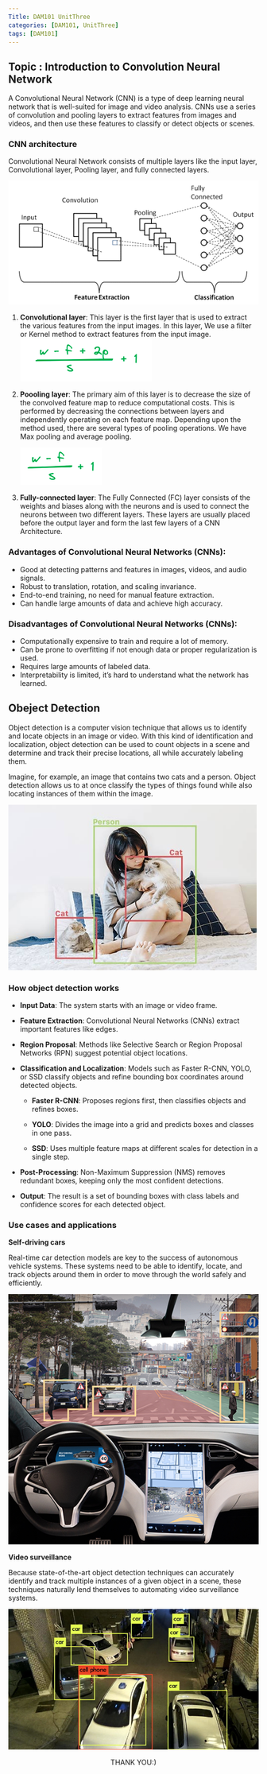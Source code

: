 ```yaml
---
Title: DAM101 UnitThree
categories: [DAM101, UnitThree]
tags: [DAM101]
---
```

## Topic : Introduction to Convolution Neural Network

A Convolutional Neural Network (CNN) is a type of deep learning neural network that is well-suited for image and video analysis. CNNs use a series of convolution and pooling layers to extract features from images and videos, and then use these features to classify or detect objects or scenes.

### CNN architecture

Convolutional Neural Network consists of multiple layers like the input layer, Convolutional layer, Pooling layer, and fully connected layers. 

![alt text](../Images_for_DBS101/CNN.png)

1. **Convolutional layer**: This layer is the first layer that is used to extract the various features from the input images. In this layer, We use a filter or Kernel method to extract features from the input image.
![alt text](../Images_for_DBS101/convolutional.png)

2. **Poooling layer**: The primary aim of this layer is to decrease the size of the convolved feature map to reduce computational costs. This is performed by decreasing the connections between layers and independently operating on each feature map. Depending upon the method used, there are several types of pooling operations. We have Max pooling and average pooling.

    ![alt text](../Images_for_DBS101/pooling.png)

3. **Fully-connected layer**: The Fully Connected (FC) layer consists of the weights and biases along with the neurons and is used to connect the neurons between two different layers. These layers are usually placed before the output layer and form the last few layers of a CNN Architecture.

### Advantages of Convolutional Neural Networks (CNNs):
- Good at detecting patterns and features in images, videos, and audio signals.
- Robust to translation, rotation, and scaling invariance.
- End-to-end training, no need for manual feature extraction.
- Can handle large amounts of data and achieve high accuracy.

### Disadvantages of Convolutional Neural Networks (CNNs):
- Computationally expensive to train and require a lot of memory.
- Can be prone to overfitting if not enough data or proper regularization is used.
- Requires large amounts of labeled data.
- Interpretability is limited, it’s hard to understand what the network has learned.

## Obeject Detection

Object detection is a computer vision technique that allows us to identify and locate objects in an image or video. With this kind of identification and localization, object detection can be used to count objects in a scene and determine and track their precise locations, all while accurately labeling them.

Imagine, for example, an image that contains two cats and a person. Object detection allows us to at once classify the types of things found while also locating instances of them within the image.

![alt text](<../Images_for DAM101/cats_and_person.jpg>)

### How object detection works

- **Input Data**: The system starts with an image or video frame.

- **Feature Extraction**: Convolutional Neural Networks (CNNs) extract important features like edges.

- **Region Proposal**: Methods like Selective Search or Region Proposal Networks (RPN) suggest potential object locations.

- **Classification and Localization**: Models such as Faster R-CNN, YOLO, or SSD classify objects and refine bounding box coordinates around detected objects.

    - **Faster R-CNN**: Proposes regions first, then classifies objects and refines boxes.

    - **YOLO**: Divides the image into a grid and predicts boxes and classes in one pass.

    - **SSD**: Uses multiple feature maps at different scales for detection in a single step.

- **Post-Processing**: Non-Maximum Suppression (NMS) removes redundant boxes, keeping only the most confident detections.

- **Output**: The result is a set of bounding boxes with class labels and confidence scores for each detected object.


### Use cases and applications

**Self-driving cars**

Real-time car detection models are key to the success of autonomous vehicle systems. These systems need to be able to identify, locate, and track objects around them in order to move through the world safely and efficiently.

![alt text](<../Images_for DAM101/self-driving.png>)

**Video surveillance**

Because state-of-the-art object detection techniques can accurately identify and track multiple instances of a given object in a scene, these techniques naturally lend themselves to automating video surveillance systems.

![alt text](<../Images_for DAM101/survillance.png>)

<p style="text-align: center;">THANK YOU:)</p>


